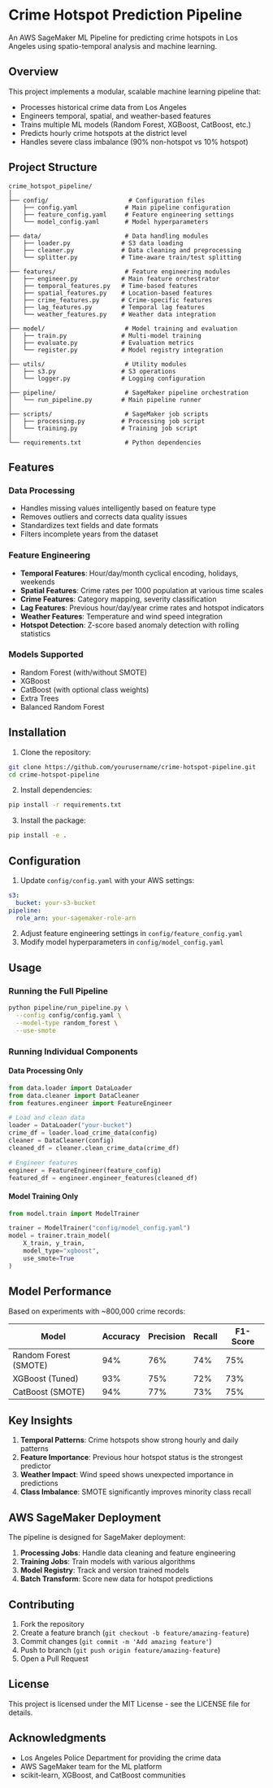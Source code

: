 # Crime Hotspot Prediction Pipeline

An AWS SageMaker ML Pipeline for predicting crime hotspots in Los Angeles using spatio-temporal analysis and machine learning.

## Overview

This project implements a modular, scalable machine learning pipeline that:
- Processes historical crime data from Los Angeles
- Engineers temporal, spatial, and weather-based features
- Trains multiple ML models (Random Forest, XGBoost, CatBoost, etc.)
- Predicts hourly crime hotspots at the district level
- Handles severe class imbalance (90% non-hotspot vs 10% hotspot)

## Project Structure

```
crime_hotspot_pipeline/
│
├── config/                      # Configuration files
│   ├── config.yaml             # Main pipeline configuration
│   ├── feature_config.yaml     # Feature engineering settings
│   └── model_config.yaml       # Model hyperparameters
│
├── data/                       # Data handling modules
│   ├── loader.py              # S3 data loading
│   ├── cleaner.py             # Data cleaning and preprocessing
│   └── splitter.py            # Time-aware train/test splitting
│
├── features/                   # Feature engineering modules
│   ├── engineer.py            # Main feature orchestrator
│   ├── temporal_features.py   # Time-based features
│   ├── spatial_features.py    # Location-based features
│   ├── crime_features.py      # Crime-specific features
│   ├── lag_features.py        # Temporal lag features
│   └── weather_features.py    # Weather data integration
│
├── model/                      # Model training and evaluation
│   ├── train.py               # Multi-model training
│   ├── evaluate.py            # Evaluation metrics
│   └── register.py            # Model registry integration
│
├── utils/                      # Utility modules
│   ├── s3.py                  # S3 operations
│   └── logger.py              # Logging configuration
│
├── pipeline/                   # SageMaker pipeline orchestration
│   └── run_pipeline.py        # Main pipeline runner
│
├── scripts/                    # SageMaker job scripts
│   ├── processing.py          # Processing job script
│   └── training.py            # Training job script
│
└── requirements.txt            # Python dependencies
```

## Features

### Data Processing
- Handles missing values intelligently based on feature type
- Removes outliers and corrects data quality issues
- Standardizes text fields and date formats
- Filters incomplete years from the dataset

### Feature Engineering
- **Temporal Features**: Hour/day/month cyclical encoding, holidays, weekends
- **Spatial Features**: Crime rates per 1000 population at various time scales
- **Crime Features**: Category mapping, severity classification
- **Lag Features**: Previous hour/day/year crime rates and hotspot indicators
- **Weather Features**: Temperature and wind speed integration
- **Hotspot Detection**: Z-score based anomaly detection with rolling statistics

### Models Supported
- Random Forest (with/without SMOTE)
- XGBoost
- CatBoost (with optional class weights)
- Extra Trees
- Balanced Random Forest

## Installation

1. Clone the repository:
```bash
git clone https://github.com/yourusername/crime-hotspot-pipeline.git
cd crime-hotspot-pipeline
```

2. Install dependencies:
```bash
pip install -r requirements.txt
```

3. Install the package:
```bash
pip install -e .
```

## Configuration

1. Update `config/config.yaml` with your AWS settings:
```yaml
s3:
  bucket: your-s3-bucket
pipeline:
  role_arn: your-sagemaker-role-arn
```

2. Adjust feature engineering settings in `config/feature_config.yaml`
3. Modify model hyperparameters in `config/model_config.yaml`

## Usage

### Running the Full Pipeline

```bash
python pipeline/run_pipeline.py \
  --config config/config.yaml \
  --model-type random_forest \
  --use-smote
```

### Running Individual Components

#### Data Processing Only
```python
from data.loader import DataLoader
from data.cleaner import DataCleaner
from features.engineer import FeatureEngineer

# Load and clean data
loader = DataLoader("your-bucket")
crime_df = loader.load_crime_data(config)
cleaner = DataCleaner(config)
cleaned_df = cleaner.clean_crime_data(crime_df)

# Engineer features
engineer = FeatureEngineer(feature_config)
featured_df = engineer.engineer_features(cleaned_df)
```

#### Model Training Only
```python
from model.train import ModelTrainer

trainer = ModelTrainer("config/model_config.yaml")
model = trainer.train_model(
    X_train, y_train,
    model_type="xgboost",
    use_smote=True
)
```

## Model Performance

Based on experiments with ~800,000 crime records:

| Model | Accuracy | Precision | Recall | F1-Score |
|-------|----------|-----------|---------|----------|
| Random Forest (SMOTE) | 94% | 76% | 74% | 75% |
| XGBoost (Tuned) | 93% | 75% | 72% | 73% |
| CatBoost (SMOTE) | 94% | 77% | 73% | 75% |

## Key Insights

1. **Temporal Patterns**: Crime hotspots show strong hourly and daily patterns
2. **Feature Importance**: Previous hour hotspot status is the strongest predictor
3. **Weather Impact**: Wind speed shows unexpected importance in predictions
4. **Class Imbalance**: SMOTE significantly improves minority class recall

## AWS SageMaker Deployment

The pipeline is designed for SageMaker deployment:

1. **Processing Jobs**: Handle data cleaning and feature engineering
2. **Training Jobs**: Train models with various algorithms
3. **Model Registry**: Track and version trained models
4. **Batch Transform**: Score new data for hotspot predictions

## Contributing

1. Fork the repository
2. Create a feature branch (`git checkout -b feature/amazing-feature`)
3. Commit changes (`git commit -m 'Add amazing feature'`)
4. Push to branch (`git push origin feature/amazing-feature`)
5. Open a Pull Request

## License

This project is licensed under the MIT License - see the LICENSE file for details.

## Acknowledgments

- Los Angeles Police Department for providing the crime data
- AWS SageMaker team for the ML platform
- scikit-learn, XGBoost, and CatBoost communities